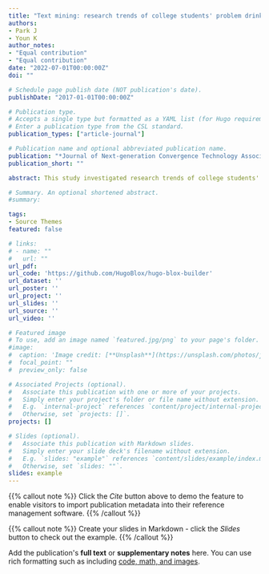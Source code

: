 ```yaml
---
title: "Text mining: research trends of college students' problem drinking"
authors:
- Park J
- Youn K
author_notes:
- "Equal contribution"
- "Equal contribution"
date: "2022-07-01T00:00:00Z"
doi: ""

# Schedule page publish date (NOT publication's date).
publishDate: "2017-01-01T00:00:00Z"

# Publication type.
# Accepts a single type but formatted as a YAML list (for Hugo requirements).
# Enter a publication type from the CSL standard.
publication_types: ["article-journal"]

# Publication name and optional abbreviated publication name.
publication: "*Journal of Next-generation Convergence Technology Association, 44*(6), 819-840"
publication_short: ""

abstract: This study investigated research trends of college students' problem drinking by using text mining. 100 research papers from 2000 to 2021 were collected with the keyword of "college students' problem drinking" from RISS. We aimed to provide preliminary data on college students' problem drinking by identifying latent meaning and patterns of research articles. Results 140 words were selected for the analysis through preprocessing and stemming from the 100 scholarly literature titles, keywords, and abstracts in Korean and English. The most frequent keyword was 'problem drinking,' and 'college,' 'college students,' 'influence,' 'alcohol,' 'interpersonal relationship,' 'depression,' etc., were in the following order. TF-IDF indicated 'drinking motivation,' 'self-efficacy,' 'depression,' 'college life,' 'stress,' 'personality,' 'psychsocial,' 'violence,' etc. Topic modeling implied that 'topic 1' was the leading topic out of 8 categories. Finally, we propose future directions based on the results.

# Summary. An optional shortened abstract.
#summary:

tags:
- Source Themes
featured: false

# links:
# - name: ""
#   url: ""
url_pdf: 
url_code: 'https://github.com/HugoBlox/hugo-blox-builder'
url_dataset: ''
url_poster: ''
url_project: ''
url_slides: ''
url_source: ''
url_video: ''

# Featured image
# To use, add an image named `featured.jpg/png` to your page's folder. 
#image:
#  caption: 'Image credit: [**Unsplash**](https://unsplash.com/photos/jdD8gXaTZsc)'
#  focal_point: ""
#  preview_only: false

# Associated Projects (optional).
#   Associate this publication with one or more of your projects.
#   Simply enter your project's folder or file name without extension.
#   E.g. `internal-project` references `content/project/internal-project/index.md`.
#   Otherwise, set `projects: []`.
projects: []

# Slides (optional).
#   Associate this publication with Markdown slides.
#   Simply enter your slide deck's filename without extension.
#   E.g. `slides: "example"` references `content/slides/example/index.md`.
#   Otherwise, set `slides: ""`.
slides: example
---
```


{{% callout note %}}
Click the *Cite* button above to demo the feature to enable visitors to import publication metadata into their reference management software.
{{% /callout %}}

{{% callout note %}}
Create your slides in Markdown - click the *Slides* button to check out the example.
{{% /callout %}}

Add the publication's **full text** or **supplementary notes** here. You can use rich formatting such as including [code, math, and images](https://docs.hugoblox.com/content/writing-markdown-latex/).
